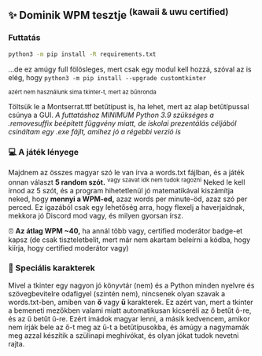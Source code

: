 ## ✨ Dominik WPM tesztje <sup>(kawaii & uwu certified)</sup>

### Futtatás
```bash
python3 -m pip install -R requirements.txt
```
...de ez amúgy full fölösleges, mert csak egy modul kell hozzá, szóval az is elég, hogy `python3 -m pip install --upgrade customtkinter`

<sup>azért nem használunk sima tkinter-t, mert az bűnronda</sup>

Töltsük le a Montserrat.ttf betűtípust is, ha lehet, mert az alap betűtípussal csúnya a GUI.
*A futtatáshoz MINIMUM Python 3.9 szükséges a .removesuffix beépített függvény miatt, de iskolai prezentálás céljából csináltam egy .exe fájlt, amihez jó a régebbi verzió is*

### 💻 A játék lényege
Majdnem az összes magyar szó le van írva a words.txt fájlban, és a játék onnan választ **5 random szót.** <sup>vagy szavat idk nem tudok ragozni</sup>
Neked le kell írnod az 5 szót, és a program hihetetlenül jó matematikával kiszámítja neked, hogy **mennyi a WPM-ed,** azaz words per minute-öd, azaz szó per perced. Ez igazából csak egy lehetőség arra, hogy flexelj a haverjaidnak, mekkora jó Discord mod vagy, és milyen gyorsan írsz.

⏰ **Az átlag WPM ~40,** ha annál több vagy, certified moderátor badge-et kapsz (de csak tiszteletbelit, mert már nem akartam beleírni a kódba, hogy kiírja, hogy certified moderátor vagy)

### 🔣 Speciális karakterek
Mivel a tkinter egy nagyon jó könyvtár (nem) és a Python minden nyelvre és szövegbevitelre odafigyel (szintén nem), nincsenek olyan szavak a words.txt-ben, amiben van **ő** vagy **ű** karakterek. Ez azért van, mert a tkinter a bemeneti mezőkben valami miatt automatikusan kicseréli az ő betűt õ-re, és az ű betűt û-re. Ezért imádok magyar lenni, a másik kedvencem, amikor nem írják bele az ő-t meg az ű-t a betűtípusokba, és amúgy a nagymamák meg azzal készítik a szülinapi meghívókat, és olyan jókat tudok nevetni rajta.